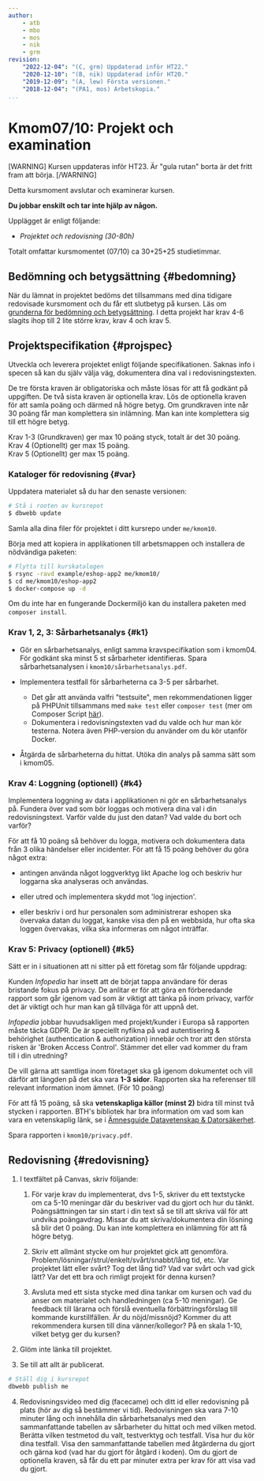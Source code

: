 ```yaml
---
author:
    - atb
    - mbo
    - mos
    - nik
    - grm
revision:
    "2022-12-04": "(C, grm) Uppdaterad inför HT22."
    "2020-12-10": "(B, nik) Uppdaterad inför HT20."
    "2019-12-09": "(A, lew) Första versionen."
    "2018-12-04": "(PA1, mos) Arbetskopia."
...
```

Kmom07/10: Projekt och examination
==================================

[WARNING]
Kursen uppdateras inför HT23. Är "gula rutan" borta är det fritt fram att börja.
[/WARNING]

Detta kursmoment avslutar och examinerar kursen.

**Du jobbar enskilt och tar inte hjälp av någon.**

Upplägget är enligt följande:

* _Projektet och redovisning (30-80h)_

Totalt omfattar kursmomentet (07/10) ca 30+25+25 studietimmar.



Bedömning och betygsättning {#bedomning}
--------------------------------------------------------------------

När du lämnat in projektet bedöms det tillsammans med dina tidigare redovisade kursmoment och du får ett slutbetyg på kursen. Läs om [grunderna för bedömning och betygsättning](kurser/faq/bedomning-och-betygsattning-quiz). I detta projekt har krav 4-6 slagits ihop till 2 lite större krav, krav 4 och krav 5.



Projektspecifikation {#projspec}
--------------------------------------------------------------------

Utveckla och leverera projektet enligt följande specifikationen. Saknas info i specen så kan du själv välja väg, dokumentera dina val i redovisningstexten.

De tre första kraven är obligatoriska och måste lösas för att få godkänt på uppgiften. De två sista kraven är optionella krav. Lös de optionella kraven för att samla poäng och därmed nå högre betyg. Om grundkraven inte når 30 poäng får man komplettera sin inlämning. Man kan inte komplettera sig till ett högre betyg.

Krav 1-3 (Grundkraven) ger max 10 poäng styck, totalt är det 30 poäng.  
Krav 4 (Optionellt) ger max 15 poäng.  
Krav 5 (Optionellt) ger max 15 poäng.   
<!-- Krav 6 (Optionellt) ger max 10 poäng. -->



### Kataloger för redovisning {#var}

Uppdatera materialet så du har den senaste versionen:

```bash
# Stå i rooten av kursrepot
$ dbwebb update
```

Samla alla dina filer för projektet i ditt kursrepo under `me/kmom10`.

Börja med att kopiera in applikationen till arbetsmappen och installera de nödvändiga paketen:

```bash
# Flytta till kurskatalogen
$ rsync -ravd example/eshop-app2 me/kmom10/
$ cd me/kmom10/eshop-app2
$ docker-compose up -d
```

Om du inte har en fungerande Dockermiljö kan du installera paketen med `composer install`.

### Krav 1, 2, 3: Sårbarhetsanalys {#k1}

* Gör en sårbarhetsanalys, enligt samma kravspecifikation som i kmom04. För godkänt ska minst 5 st sårbarheter identifieras. Spara sårbarhetsanalysen i `kmom10/sårbarhetsanalys.pdf`.

* Implementera testfall för sårbarheterna ca 3-5 per sårbarhet. 
    * Det går att använda valfri "testsuite", men rekommendationen ligger på PHPUnit tillsammans med `make test` eller `composer test` (mer om Composer Script [här](https://getcomposer.org/doc/articles/scripts.md#writing-custom-commands)).
    * Dokumentera i redovisningstexten vad du valde och hur man kör testerna. Notera även PHP-version du använder om du kör utanför Docker.

* Åtgärda de sårbarheterna du hittat. Utöka din analys på samma sätt som i kmom05.

### Krav 4: Loggning (optionell) {#k4}

Implementera loggning av data i applikationen ni gör en sårbarhetsanalys på. Fundera över vad som bör loggas och motivera dina val i din redovisningstext. Varför valde du just den datan? Vad valde du bort och varför?

För att få 10 poäng så behöver du logga, motivera och dokumentera data från 3 olika händelser eller incidenter. För att få 15 poäng behöver du göra något extra:   

* antingen använda något loggverktyg likt Apache log och beskriv hur loggarna ska analyseras och användas.   

* eller utred och implementera skydd mot 'log injection'.   

* eller beskriv i ord hur personalen som administrerar eshopen ska övervaka datan du loggat, kanske visa den på en webbsida, hur ofta ska loggen övervakas, vilka ska informeras om något inträffar.   

### Krav 5: Privacy (optionell) {#k5}

Sätt er in i situationen att ni sitter på ett företag som får följande uppdrag:

Kunden *Infopedia* har insett att de börjat tappa användare för deras bristande fokus på privacy. De anlitar er för att göra en förberedande rapport som går igenom vad som är viktigt att tänka på inom privacy, varför det är viktigt och hur man kan gå tillväga för att uppnå det.

*Infopedia* jobbar huvudsakligen med projekt/kunder i Europa så rapporten måste täcka GDPR. De är speciellt nyfikna på vad autentisering & behörighet (authentication & authorization) innebär och tror att den största risken är 'Broken Access Control'. Stämmer det eller vad kommer du fram till i din utredning?

De vill gärna att samtliga inom företaget ska gå igenom dokumentet och vill därför att längden på det ska vara **1-3 sidor**. Rapporten ska ha referenser till relevant information inom ämnet. (För 10 poäng)

För att få 15 poäng, så ska **vetenskapliga källor (minst 2)** bidra till minst två stycken i rapporten. BTH's bibliotek har bra information om vad som kan vara en vetenskaplig länk, se i [Ämnesguide Datavetenskap & Datorsäkerhet](https://www.bth.se/bibliotek/amnesguider/amnesguide-datorsakerhet/).

Spara rapporten i `kmom10/privacy.pdf`.

<!-- ### Krav 6: Quiz (optionell) {#k6}

Gör Kmom07/10 quiz enligt instruktionerna i quizet. -->

<!-- ### Krav 5 Säkerhet (optionell) {#k5}

**UTANFÖR SCOPE AV KURSEN?**

Kunden *SafeSecurity* vill att ni ska kolla på ett av följande tre typer av it-system och motivera vilken typ av data de behöver lagra, varför den behövs och hur man bör lagrar informationen.

* Banksystem (Swedbank/Nordea eller ännu större, Visa/Mastercard)
* Eshop (Amazon, Ebay)
* Vårdinrättningar (1177, region Blekinge)

Tänk bortom kunddata, vad behövs loggas för att garantera att systemet fungerar, att ingen obehörig får åtkomst till information de inte ska få läsa. -->



Redovisning {#redovisning}
--------------------------------------------------------------------

1. I textfältet på Canvas, skriv följande:

    1. För varje krav du implementerat, dvs 1-5, skriver du ett textstycke om ca 5-10 meningar där du beskriver vad du gjort och hur du tänkt. Poängsättningen tar sin start i din text så se till att skriva väl för att undvika poängavdrag. Missar du att skriva/dokumentera din lösning så blir det 0 poäng. Du kan inte komplettera en inlämning för att få högre betyg.

    1. Skriv ett allmänt stycke om hur projektet gick att genomföra. Problem/lösningar/strul/enkelt/svårt/snabbt/lång tid, etc. Var projektet lätt eller svårt? Tog det lång tid? Vad var svårt och vad gick lätt? Var det ett bra och rimligt projekt för denna kursen?

    1. Avsluta med ett sista stycke med dina tankar om kursen och vad du anser om materialet och handledningen (ca 5-10 meningar). Ge feedback till lärarna och förslå eventuella förbättringsförslag till kommande kurstillfällen. Är du nöjd/missnöjd? Kommer du att rekommendera kursen till dina vänner/kollegor? På en skala 1-10, vilket betyg ger du kursen?

2. Glöm inte länka till projektet.

3. Se till att allt är publicerat.

```bash
# Ställ dig i kursrepot
dbwebb publish me
```

4. Redovisningsvideo med dig (facecame) och ditt id eller redovisning på plats (hör av dig så bestämmer vi tid). Redovisningen ska vara 7-10 minuter lång och innehålla din sårbarhetsanalys med den sammanfattande tabellen av sårbarheter du hittat och med vilken metod. Berätta vilken testmetod du valt, testverktyg och testfall. Visa hur du kör dina testfall. Visa den sammanfattande tabellen med åtgärderna du gjort och gärna kod (vad har du gjort för åtgärd i koden). Om du gjort de optionella kraven, så får du ett par minuter extra per krav för att visa vad du gjort.
